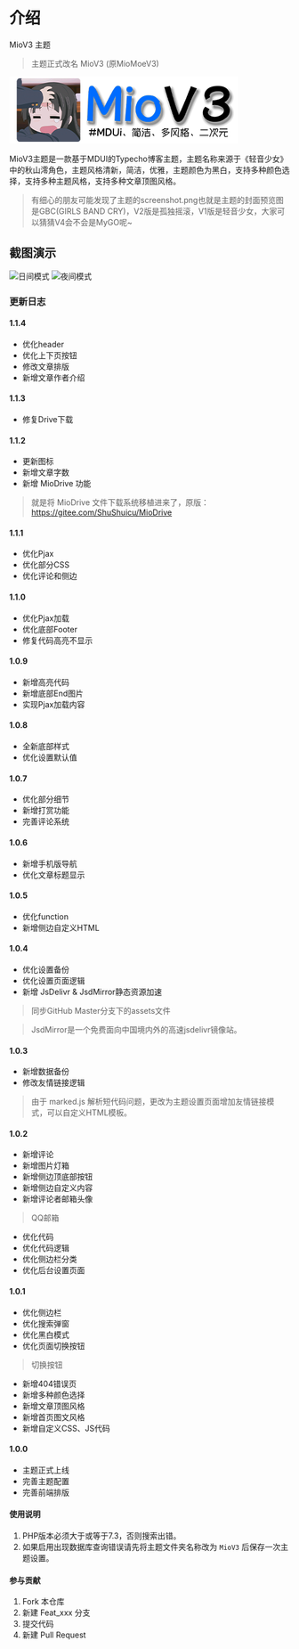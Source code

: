 # 介绍

MioV3 主题
> 主题正式改名 MioV3 (原MioMoeV3)

![MioV3Logo](assets/images/logo.png)

MioV3主题是一款基于MDUI的Typecho博客主题，主题名称来源于《轻音少女》中的秋山澪角色，主题风格清新，简洁，优雅，主题颜色为黑白，支持多种颜色选择，支持多种主题风格，支持多种文章顶图风格。

> 有细心的朋友可能发现了主题的screenshot.png也就是主题的封面预览图是GBC(GIRLS BAND CRY)，V2版是孤独摇滚，V1版是轻音少女，大家可以猜猜V4会不会是MyGO呢~

## 截图演示

![日间模式](https://ss.bscstorage.com/wpteam-shushuicu/miomoe/miov3-2.png)
![夜间模式](https://ss.bscstorage.com/wpteam-shushuicu/miomoe/miov3-1.png)

### 更新日志
#### 1.1.4
- 优化header
- 优化上下页按钮
- 修改文章排版
- 新增文章作者介绍

#### 1.1.3
- 修复Drive下载

#### 1.1.2
- 更新图标
- 新增文章字数
- 新增 MioDrive 功能

> 就是将 MioDrive 文件下载系统移植进来了，原版：https://gitee.com/ShuShuicu/MioDrive

#### 1.1.1
- 优化Pjax
- 优化部分CSS
- 优化评论和侧边

#### 1.1.0
- 优化Pjax加载
- 优化底部Footer
- 修复代码高亮不显示

#### 1.0.9
- 新增高亮代码
- 新增底部End图片
- 实现Pjax加载内容

#### 1.0.8
- 全新底部样式
- 优化设置默认值

#### 1.0.7
- 优化部分细节
- 新增打赏功能
- 完善评论系统

#### 1.0.6
- 新增手机版导航
- 优化文章标题显示

#### 1.0.5
- 优化function
- 新增侧边自定义HTML

#### 1.0.4
- 优化设置备份
- 优化设置页面逻辑
- 新增 JsDelivr & JsdMirror静态资源加速

> 同步GitHub Master分支下的assets文件

> JsdMirror是一个免费面向中国境内外的高速jsdelivr镜像站。

#### 1.0.3
- 新增数据备份
- 修改友情链接逻辑

> 由于 marked.js 解析短代码问题，更改为主题设置页面增加友情链接模式，可以自定义HTML模板。

#### 1.0.2
- 新增评论
- 新增图片灯箱
- 新增侧边顶底部按钮
- 新增侧边自定义内容
- 新增评论者邮箱头像

> QQ邮箱

- 优化代码
- 优化代码逻辑
- 优化侧边栏分类
- 优化后台设置页面

#### 1.0.1
- 优化侧边栏
- 优化搜索弹窗
- 优化黑白模式
- 优化页面切换按钮

> 切换按钮

- 新增404错误页
- 新增多种颜色选择
- 新增文章顶图风格
- 新增首页图文风格
- 新增自定义CSS、JS代码

#### 1.0.0
- 主题正式上线
- 完善主题配置
- 完善前端排版

#### 使用说明
1. PHP版本必须大于或等于7.3，否则搜索出错。
2. 如果启用出现数据库查询错误请先将主题文件夹名称改为 <code>MioV3</code> 后保存一次主题设置。

#### 参与贡献
1.  Fork 本仓库
2.  新建 Feat_xxx 分支
3.  提交代码
4.  新建 Pull Request